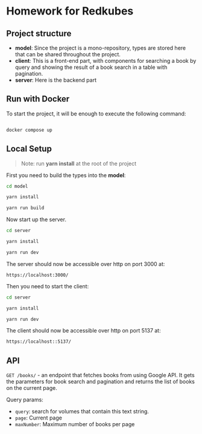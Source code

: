 # Homework for Redkubes

## Project structure

- **model**: Since the project is a mono-repository, types are stored here that can be shared throughout the project.
- **client**: This is a front-end part, with components for searching a book by query and showing the result of a book search in a table with pagination.
- **server**: Here is the backend part

## Run with Docker

To start the project, it will be enough to execute the following command:

```bash

docker compose up

```

## Local Setup

> Note: run **yarn install** at the root of the project

First you need to build the types into the **model**:

```bash
cd model

yarn install

yarn run build
```

Now start up the server.

```bash
cd server

yarn install

yarn run dev
```

The server should now be accessible over http on port 3000 at:

```
https://localhost:3000/
```

Then you need to start the client:

```bash
cd server

yarn install

yarn run dev
```

The client should now be accessible over http on port 5137 at:

```bash
https://localhost::5137/
```

## API

`GET /books/` - an endpoint that fetches books from using Google API. It gets the parameters for book search and pagination and returns the list of books on the current page.

Query params:

- `query`: search for volumes that contain this text string.
- `page`: Current page
- `maxNumber`: Maximum number of books per page
